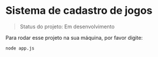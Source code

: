 # Sistema de cadastro de jogos 

> Status do projeto: Em desenvolvimento

Para rodar esse projeto na sua máquina, por favor digite:

```
node app.js

```

